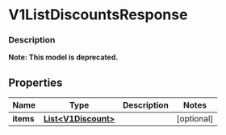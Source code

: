
# V1ListDiscountsResponse

### Description


**Note: This model is deprecated.**

## Properties
Name | Type | Description | Notes
------------ | ------------- | ------------- | -------------
**items** | [**List&lt;V1Discount&gt;**](V1Discount.md) |  |  [optional]




